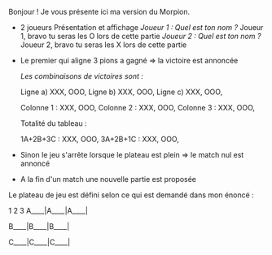 Bonjour ! Je vous présente ici ma version du Morpion.

- 2 joueurs
    Présentation et affichage
      *Joueur 1 : Quel est ton nom ?*
        Joueur 1, bravo tu seras les O lors de cette partie
      *Joueur 2 : Quel est ton nom ?*
        Joueur 2, bravo tu seras les X lors de cette partie

- Le premier qui aligne 3 pions a gagné => la victoire est annoncée

    *Les combinaisons de victoires sont :*

    Ligne a) XXX, OOO,
    Ligne b) XXX, OOO,
    Ligne c) XXX, OOO,

    Colonne 1 : XXX, OOO,
    Colonne 2 : XXX, OOO,
    Colonne 3 : XXX, OOO,

    Totalité du tableau :

    1A+2B+3C : XXX, OOO,
    3A+2B+1C : XXX, OOO,

- Sinon le jeu s'arrête lorsque le plateau est plein => le match nul est annoncé

- A la fin d'un match une nouvelle partie est proposée


Le plateau de jeu est défini selon ce qui est demandé dans mon énoncé :

   1     2     3
A____|A____|A____|

B____|B____|B____|

C____|C____|C____|
